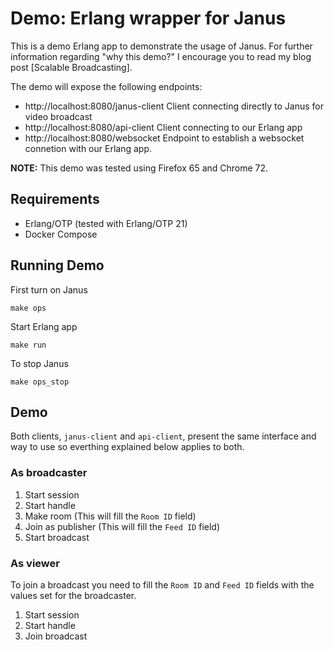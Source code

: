 # Demo: Erlang wrapper for Janus

This is a demo Erlang app to demonstrate the usage of Janus. For further information regarding "why this demo?" I encourage you to read my blog post [Scalable Broadcasting].

The demo will expose the following endpoints:
- http://localhost:8080/janus-client Client connecting directly to Janus for video broadcast
- http://localhost:8080/api-client Client connecting to our Erlang app
- http://localhost:8080/websocket Endpoint to establish a websocket connetion with our Erlang app.

**NOTE:** This demo was tested using Firefox 65 and Chrome 72.

## Requirements
- Erlang/OTP (tested with Erlang/OTP 21)
- Docker Compose

## Running Demo
First turn on Janus

```
make ops
```

Start Erlang app

```
make run
```

To stop Janus

```
make ops_stop
```

## Demo

Both clients, `janus-client` and `api-client`, present the same interface and way to use so everthing explained below applies to both.

### As broadcaster

1. Start session
1. Start handle
1. Make room (This will fill the `Room ID` field)
1. Join as publisher (This will fill the `Feed ID` field)
1. Start broadcast

### As viewer

To join a broadcast you need to fill the `Room ID` and `Feed ID` fields with the values set for the broadcaster.

1. Start session
1. Start handle
1. Join broadcast
